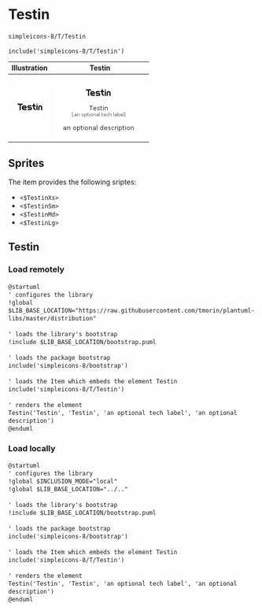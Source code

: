 # Testin


```text
simpleicons-8/T/Testin
```

```text
include('simpleicons-8/T/Testin')
```



| Illustration | Testin |
| :---: | :---: |
| ![illustration for Illustration](../../simpleicons-8/T/Testin.png) | ![illustration for Testin](../../simpleicons-8/T/Testin.Local.png) |



## Sprites
The item provides the following sriptes:

- `<$TestinXs>`
- `<$TestinSm>`
- `<$TestinMd>`
- `<$TestinLg>`





## Testin

### Load remotely
```plantuml
@startuml
' configures the library
!global $LIB_BASE_LOCATION="https://raw.githubusercontent.com/tmorin/plantuml-libs/master/distribution"

' loads the library's bootstrap
!include $LIB_BASE_LOCATION/bootstrap.puml

' loads the package bootstrap
include('simpleicons-8/bootstrap')

' loads the Item which embeds the element Testin
include('simpleicons-8/T/Testin')

' renders the element
Testin('Testin', 'Testin', 'an optional tech label', 'an optional description')
@enduml
```

### Load locally
```plantuml
@startuml
' configures the library
!global $INCLUSION_MODE="local"
!global $LIB_BASE_LOCATION="../.."

' loads the library's bootstrap
!include $LIB_BASE_LOCATION/bootstrap.puml

' loads the package bootstrap
include('simpleicons-8/bootstrap')

' loads the Item which embeds the element Testin
include('simpleicons-8/T/Testin')

' renders the element
Testin('Testin', 'Testin', 'an optional tech label', 'an optional description')
@enduml
```


